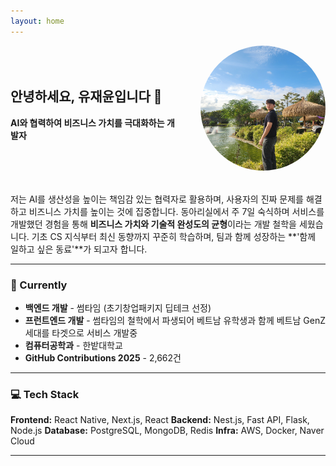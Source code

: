 ```yaml
---
layout: home
---
```


<div style="display: flex; align-items: center; gap: 2rem; margin-bottom: 2rem;">
  <div style="flex: 1;">
    <h2>안녕하세요, 유재윤입니다 👋</h2>
    <p><strong>AI와 협력하여 비즈니스 가치를 극대화하는 개발자</strong></p>
  </div>
  <div style="flex-shrink: 0;">
    <img src="/my.jpeg" alt="Profile" style="width: 200px; height: 200px; border-radius: 50%; object-fit: cover;">
  </div>
</div>

저는 AI를 생산성을 높이는 책임감 있는 협력자로 활용하며, 사용자의 진짜 문제를 해결하고 비즈니스 가치를 높이는 것에 집중합니다.
동아리실에서 주 7일 숙식하며 서비스를 개발했던 경험을 통해 **비즈니스 가치와 기술적 완성도의 균형**이라는 개발 철학을 세웠습니다.
기초 CS 지식부터 최신 동향까지 꾸준히 학습하며, 팀과 함께 성장하는 **'함께 일하고 싶은 동료'**가 되고자 합니다.

---

### 🚀 Currently

- **백엔드 개발** - 썸타임 (초기창업패키지 딥테크 선정)
- **프런트엔드 개발** - 썸타임의 철학에서 파생되어 베트남 유학생과 함께 베트남 GenZ 세대를 타겟으로 서비스 개발중
- **컴퓨터공학과** - 한밭대학교
- **GitHub Contributions 2025** - 2,662건

---

### 💻 Tech Stack

**Frontend:** React Native, Next.js, React
**Backend:** Nest.js, Fast API, Flask, Node.js
**Database:** PostgreSQL, MongoDB, Redis
**Infra:** AWS, Docker, Naver Cloud

---
